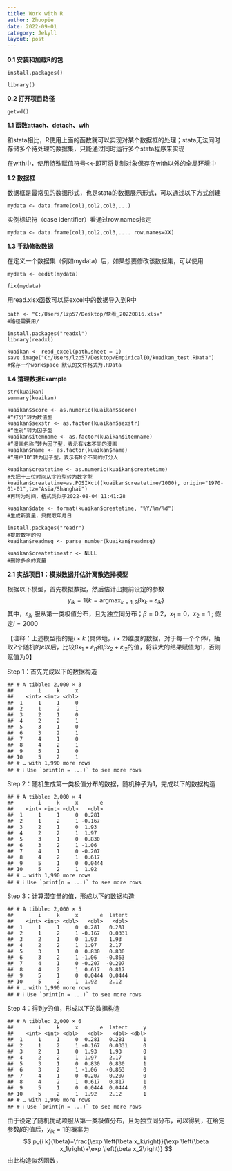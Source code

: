 ```yaml
---
title: Work with R
author: Zhuopie
date: 2022-09-01
category: Jekyll
layout: post
---
```


**0.1 安装和加载R的包**

```
install.packages()

library()
```

**0.2 打开项目路径**

```
getwd()
```

**1.1 函数attach、detach、wih**

和stata相比，R使用上面的函数就可以实现对某个数据框的处理；stata无法同时存储多个待处理的数据集，只能通过同时运行多个stata程序来实现

在with中，使用特殊赋值符号<<-即可将复制对象保存在with以外的全局环境中

**1.2 数据框**

数据框是最常见的数据形式，也是stata的数据展示形式，可以通过以下方式创建

```
mydata <- data.frame(col1,col2,col3,...)
```


实例标识符（case identifier）看通过row.names指定

```
mydata <- data.frame(col1,col2,col3,.... row.names=XX)
```

**1.3 手动修改数据**

在定义一个数据集（例如mydata）后，如果想要修改该数据集，可以使用

```
mydata <- eedit(mydata)

fix(mydata)
```

用read.xlsx函数可以将excel中的数据导入到R中

```
path <- "C:/Users/lzp57/Desktop/快看_20220816.xlsx"
#路径需要用/

install.packages("readxl")
library(readxl)

kuaikan <- read_excel(path,sheet = 1)
save.image("C:/Users/lzp57/Desktop/EmpiricalIO/kuaikan_test.RData")
#保存一个workspace 默认的文件格式为.RData
```

**1.4 清理数据Example**

```
str(kuaikan)
summary(kuaikan)

kuaikan$score <- as.numeric(kuaikan$score)
#“打分”转为数值型
kuaikan$sexstr <- as.factor(kuaikan$sexstr)
#“性别”转为因子型
kuaikan$itemname <- as.factor(kuaikan$itemname)
#“漫画名称”转为因子型，表示有N本不同的漫画
kuaikan$name <- as.factor(kuaikan$name)
#“用户ID”转为因子型，表示有N个不同的打分人

kuaikan$createtime <- as.numeric(kuaikan$createtime)
#先把十三位时间从字符型转为数字型
kuaikan$createtime=as.POSIXct((kuaikan$createtime/1000), origin="1970-01-01",tz="Asia/Shanghai")
#再转为时间，格式类似于2022-08-04 11:41:28

kuaikan$date <- format(kuaikan$createtime, "%Y/%m/%d")
#生成新变量，只提取年月日

install.packages("readr")
#提取数字的包
kuaikan$readmsg <- parse_number(kuaikan$readmsg)

kuaikan$createtimestr <- NULL
#删除多余的变量
```

**2.1 实战项目1：模拟数据并估计离散选择模型**

根据以下模型，首先模拟数据，然后估计出提前设定的参数
$$
y_{i k}=1\left\{k=\operatorname{argmax}_{k=1,2} \beta x_k+\varepsilon_{i k}\right\}
$$
其中，$\varepsilon_{ik}$ 服从第一类极值分布，且为独立同分布；$\beta=0.2$，$x_{1}=0$，$x_2=1$ ; 假定$i=2000$

【注释：上述模型指的是$i\times k$ (具体地，$i\times 2$)维度的数据，对于每一个个体$i$，抽取2个随机的$\varepsilon$以后，比较$\beta x_1+\varepsilon_{i1}$和$\beta x_2+\varepsilon_{i2}$的值，将较大的结果赋值为1，否则赋值为0】

Step 1：首先完成以下的数据构造

```
## # A tibble: 2,000 × 3
##        i     k     x
##    <int> <int> <dbl>
##  1     1     1     0
##  2     1     2     1
##  3     2     1     0
##  4     2     2     1
##  5     3     1     0
##  6     3     2     1
##  7     4     1     0
##  8     4     2     1
##  9     5     1     0
## 10     5     2     1
## # … with 1,990 more rows
## # ℹ Use `print(n = ...)` to see more rows
```

Step 2：随机生成第一类极值分布的数据，随机种子为1，完成以下的数据构造

```
## # A tibble: 2,000 × 4
##        i     k     x       e
##    <int> <int> <dbl>   <dbl>
##  1     1     1     0  0.281 
##  2     1     2     1 -0.167 
##  3     2     1     0  1.93  
##  4     2     2     1  1.97  
##  5     3     1     0  0.830 
##  6     3     2     1 -1.06  
##  7     4     1     0 -0.207 
##  8     4     2     1  0.617 
##  9     5     1     0  0.0444
## 10     5     2     1  1.92  
## # … with 1,990 more rows
## # ℹ Use `print(n = ...)` to see more rows
```

Step 3：计算潜变量的值，形成以下的数据构造

```
## # A tibble: 2,000 × 5
##        i     k     x       e  latent
##    <int> <int> <dbl>   <dbl>   <dbl>
##  1     1     1     0  0.281   0.281 
##  2     1     2     1 -0.167   0.0331
##  3     2     1     0  1.93    1.93  
##  4     2     2     1  1.97    2.17  
##  5     3     1     0  0.830   0.830 
##  6     3     2     1 -1.06   -0.863 
##  7     4     1     0 -0.207  -0.207 
##  8     4     2     1  0.617   0.817 
##  9     5     1     0  0.0444  0.0444
## 10     5     2     1  1.92    2.12  
## # … with 1,990 more rows
## # ℹ Use `print(n = ...)` to see more rows
```

Step 4：得到$y$的值，形成以下的数据构造

```
## # A tibble: 2,000 × 6
##        i     k     x       e  latent     y
##    <int> <int> <dbl>   <dbl>   <dbl> <dbl>
##  1     1     1     0  0.281   0.281      1
##  2     1     2     1 -0.167   0.0331     0
##  3     2     1     0  1.93    1.93       0
##  4     2     2     1  1.97    2.17       1
##  5     3     1     0  0.830   0.830      1
##  6     3     2     1 -1.06   -0.863      0
##  7     4     1     0 -0.207  -0.207      0
##  8     4     2     1  0.617   0.817      1
##  9     5     1     0  0.0444  0.0444     0
## 10     5     2     1  1.92    2.12       1
## # … with 1,990 more rows
## # ℹ Use `print(n = ...)` to see more rows
```

由于设定了随机扰动项服从第一类极值分布，且为独立同分布，可以得到，在给定参数$\beta$的值后，$y_{ik}=1$的概率为
$$
p_{i k}(\beta)=\frac{\exp \left(\beta x_k\right)}{\exp \left(\beta x_1\right)+\exp \left(\beta x_2\right)}
$$
由此构造似然函数，
